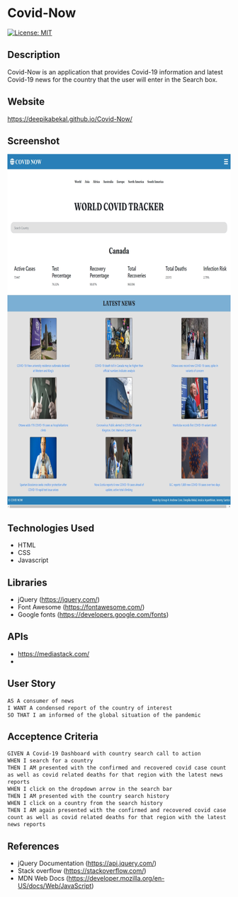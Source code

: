 # Covid-Now

[![License: MIT](https://img.shields.io/badge/License-MIT-yellow.svg)](https://opensource.org/licenses/MIT)

## Description
Covid-Now is an application that provides Covid-19 information and latest Covid-19 news for the country that the user will enter in the Search box.

## Website
 https://deepikabekal.github.io/Covid-Now/

## Screenshot
<img src="assets/images/screenshot.jpg" width=800px height = 800px>

## Technologies Used
* HTML
* CSS
* Javascript

## Libraries
* jQuery (https://jquery.com/)
* Font Awesome (https://fontawesome.com/)
* Google fonts (https://developers.google.com/fonts)

## APIs
* https://mediastack.com/
* 

## User Story
```
AS A consumer of news
I WANT A condensed report of the country of interest 
SO THAT I am informed of the global situation of the pandemic
```
## Acceptence Criteria
```
GIVEN A Covid-19 Dashboard with country search call to action
WHEN I search for a country
THEN I AM presented with the confirmed and recovered covid case count as well as covid related deaths for that region with the latest news reports
WHEN I click on the dropdown arrow in the search bar
THEN I AM presented with the country search history
WHEN I click on a country from the search history
THEN I AM again presented with the confirmed and recovered covid case count as well as covid related deaths for that region with the latest news reports
```

## References
* jQuery Documentation (https://api.jquery.com/)
* Stack overflow (https://stackoverflow.com/)
* MDN Web Docs (https://developer.mozilla.org/en-US/docs/Web/JavaScript)
